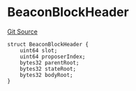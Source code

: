 # BeaconBlockHeader
[Git Source](https://github.com/lidofinance/community-staking-module/blob/49f6937ff74cffecb74206f771c12be0e9e28448/src/lib/Types.sol)


```solidity
struct BeaconBlockHeader {
    uint64 slot;
    uint64 proposerIndex;
    bytes32 parentRoot;
    bytes32 stateRoot;
    bytes32 bodyRoot;
}
```

